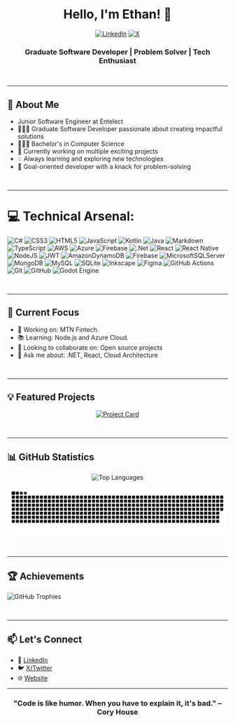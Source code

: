 <div align="center">
  
# Hello, I'm Ethan! 👋
[![LinkedIn](https://img.shields.io/badge/LinkedIn-%230077B5.svg?logo=linkedin&logoColor=white)](https://linkedin.com/in/EthanSchoonbee)
[![X](https://img.shields.io/badge/X-black.svg?logo=X&logoColor=white)](https://x.com/ethanschoonbee_)

### Graduate Software Developer | Problem Solver | Tech Enthusiast
</div>

&nbsp; 

---

## 🚀 About Me
- Junior Software Engineer at Entelect
- 👨🏻‍💻 Graduate Software Developer passionate about creating impactful solutions
- 👨🏻‍🎓 Bachelor's in Computer Science
- 🌱 Currently working on multiple exciting projects
- 💡 Always learning and exploring new technologies
- 🎯 Goal-oriented developer with a knack for problem-solving

&nbsp; 

---

# 💻 Technical Arsenal:
![C#](https://img.shields.io/badge/c%23-%23239120.svg?style=flat&logo=csharp&logoColor=white) ![CSS3](https://img.shields.io/badge/css3-%231572B6.svg?style=flat&logo=css3&logoColor=white) ![HTML5](https://img.shields.io/badge/html5-%23E34F26.svg?style=flat&logo=html5&logoColor=white) ![JavaScript](https://img.shields.io/badge/javascript-%23323330.svg?style=flat&logo=javascript&logoColor=%23F7DF1E) ![Kotlin](https://img.shields.io/badge/kotlin-%237F52FF.svg?style=flat&logo=kotlin&logoColor=white) ![Java](https://img.shields.io/badge/java-%23ED8B00.svg?style=flat&logo=openjdk&logoColor=white) ![Markdown](https://img.shields.io/badge/markdown-%23000000.svg?style=flat&logo=markdown&logoColor=white) ![TypeScript](https://img.shields.io/badge/typescript-%23007ACC.svg?style=flat&logo=typescript&logoColor=white) ![AWS](https://img.shields.io/badge/AWS-%23FF9900.svg?style=flat&logo=amazon-aws&logoColor=white) ![Azure](https://img.shields.io/badge/azure-%230072C6.svg?style=flat&logo=microsoftazure&logoColor=white) ![Firebase](https://img.shields.io/badge/firebase-%23039BE5.svg?style=flat&logo=firebase) ![.Net](https://img.shields.io/badge/.NET-5C2D91?style=flat&logo=.net&logoColor=white) ![React](https://img.shields.io/badge/react-%2320232a.svg?style=flat&logo=react&logoColor=%2361DAFB) ![React Native](https://img.shields.io/badge/react_native-%2320232a.svg?style=flat&logo=react&logoColor=%2361DAFB) ![NodeJS](https://img.shields.io/badge/node.js-6DA55F?style=flat&logo=node.js&logoColor=white) ![JWT](https://img.shields.io/badge/JWT-black?style=flat&logo=JSON%20web%20tokens) ![AmazonDynamoDB](https://img.shields.io/badge/Amazon%20DynamoDB-4053D6?style=flat&logo=Amazon%20DynamoDB&logoColor=white) ![Firebase](https://img.shields.io/badge/firebase-a08021?style=flat&logo=firebase&logoColor=ffcd34) ![MicrosoftSQLServer](https://img.shields.io/badge/Microsoft%20SQL%20Server-CC2927?style=flat&logo=microsoft%20sql%20server&logoColor=white) ![MongoDB](https://img.shields.io/badge/MongoDB-%234ea94b.svg?style=flat&logo=mongodb&logoColor=white) ![MySQL](https://img.shields.io/badge/mysql-4479A1.svg?style=flat&logo=mysql&logoColor=white) ![SQLite](https://img.shields.io/badge/sqlite-%2307405e.svg?style=flat&logo=sqlite&logoColor=white) ![Inkscape](https://img.shields.io/badge/Inkscape-e0e0e0?style=flat&logo=inkscape&logoColor=080A13) ![Figma](https://img.shields.io/badge/figma-%23F24E1E.svg?style=flat&logo=figma&logoColor=white) ![GitHub Actions](https://img.shields.io/badge/github%20actions-%232671E5.svg?style=flat&logo=githubactions&logoColor=white) ![Git](https://img.shields.io/badge/git-%23F05033.svg?style=flat&logo=git&logoColor=white) ![GitHub](https://img.shields.io/badge/github-%23121011.svg?style=flat&logo=github&logoColor=white) ![Godot Engine](https://img.shields.io/badge/GODOT-%23FFFFFF.svg?style=flat&logo=godot-engine)

&nbsp; 

---

## 🎯 Current Focus
- 🔭 Working on: MTN Fintech.
- 📚 Learning: Node.js and Azure Cloud.
- 👯 Looking to collaborate on: Open source projects
- 💬 Ask me about: .NET, React, Cloud Architecture

&nbsp; 

---

## 💡 Featured Projects
<div align="center">
  
[![Project Card](https://github-readme-stats.vercel.app/api/pin/?username=EthanSchoonbee&repo=portfolio_website&theme=onedark&hide_border=true)](https://github.com/EthanSchoonbee/REPOSITORY_NAME)
  
</div>

&nbsp; 

---

## 📊 GitHub Statistics

<div align="center">
  
![Top Languages](https://github-readme-stats.vercel.app/api/top-langs/?username=EthanSchoonbee&theme=onedark&hide_border=true&include_all_commits=true&count_private=true&layout=compact)

<picture>
  <source media="(prefers-color-scheme: dark)" srcset="https://raw.githubusercontent.com/EthanSchoonbee/EthanSchoonbee/output/github-snake-dark.svg" />
  <source media="(prefers-color-scheme: light)" srcset="https://raw.githubusercontent.com/EthanSchoonbee/EthanSchoonbee/output/github-snake.svg" />
  <img alt="github-snake" src="https://raw.githubusercontent.com/EthanSchoonbee/EthanSchoonbee/output/github-snake.svg" />
</picture>
</div>

&nbsp; 

---

## 🏆 Achievements
![GitHub Trophies](https://github-profile-trophy.vercel.app/?username=EthanSchoonbee&theme=onedark&no-frame=true&no-bg=false&margin-w=4)

&nbsp; 

---

## 📫 Let's Connect
- 💼 [LinkedIn](https://linkedin.com/in/EthanSchoonbee)
- 🐦 [X/Twitter](https://x.com/ethanschoonbee_)
- 🌐 [Website](https://www.schoonbee.net)

---
<div align="center">
  
### "Code is like humor. When you have to explain it, it's bad." – Cory House
  
</div>
